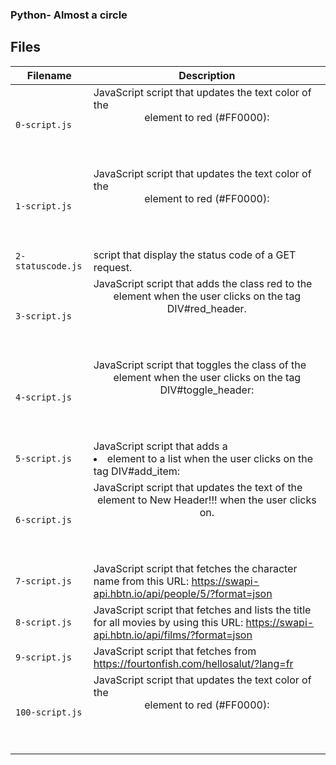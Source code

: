 ### 
### Python- Almost a circle
###

## Files
| Filename | Description |
| -------- | ----------- |
| `0-script.js` | JavaScript script that updates the text color of the <header> element to red (#FF0000): |
| `1-script.js` | JavaScript script that updates the text color of the <header> element to red (#FF0000): |
| `2-statuscode.js` | script that display the status code of a GET request.|
| `3-script.js` | JavaScript script that adds the class red to the <header> element when the user clicks on the tag DIV#red_header.|
| `4-script.js` | JavaScript script that toggles the class of the <header> element when the user clicks on the tag DIV#toggle_header: |
| `5-script.js` | JavaScript script that adds a <li> element to a list when the user clicks on the tag DIV#add_item:|
| `6-script.js` |  JavaScript script that updates the text of the <header> element to New Header!!! when the user clicks on.|
| `7-script.js` | JavaScript script that fetches the character name from this URL: https://swapi-api.hbtn.io/api/people/5/?format=json|
| `8-script.js` | JavaScript script that fetches and lists the title for all movies by using this URL: https://swapi-api.hbtn.io/api/films/?format=json|
| `9-script.js` |JavaScript script that fetches from https://fourtonfish.com/hellosalut/?lang=fr|
| `100-script.js` | JavaScript script that updates the text color of the <header> element to red (#FF0000):|
